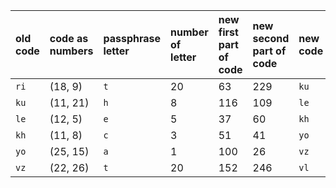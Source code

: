 | old code | code as<br>numbers | passphrase<br/>letter | number of<br/>letter | new first<br/>part of code |new second<br/>part of code | new code |
|:---|:---|:---|:---|:---|:---|:---|
| `ri` | (18, 9) | `t` | 20 | 63 | 229 | `ku` |
| `ku` | (11, 21) | `h` | 8 | 116 | 109 | `le` |
| `le` | (12, 5) | `e` | 5 | 37 | 60 | `kh` |
| `kh` | (11, 8) | `c` | 3 | 51 | 41 | `yo` |
| `yo` | (25, 15) | `a` | 1 | 100 | 26 | `vz` |
| `vz` | (22, 26) | `t` | 20 | 152 | 246 | `vl` |

